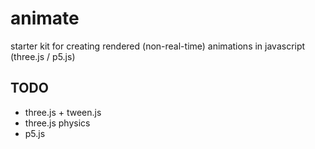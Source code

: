 # animate
starter kit for creating rendered (non-real-time) animations in javascript (three.js / p5.js)

## TODO
- three.js + tween.js
- three.js physics
- p5.js
